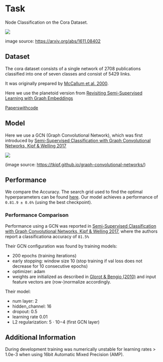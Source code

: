 # Task

Node Classification on the Cora Dataset.

![](https://production-media.paperswithcode.com/datasets/Cora-0000000700-ce1c5ec7_LD7pZnT.jpg)

image source: https://arxiv.org/abs/1611.08402

## Dataset

The cora dataset consists of a single network of 2708 publications classified into one of seven classes and consist of 5429 links.

It was originally prepared by [McCallum et al. 2000](https://link.springer.com/article/10.1023/A:1009953814988).

Here we use the planetoid version from [Revisiting Semi-Supervised Learning with Graph Embeddings](https://arxiv.org/abs/1603.08861)

[Paperswithcode](https://paperswithcode.com/sota/node-classification-on-cora)

## Model

Here we use a GCN (Graph Convolutional Network), which was first introduced by [Semi-Supervised Classification with Graph Convolutional Networks, Kipf & Welling 2017](https://arxiv.org/abs/1609.02907)

![](https://tkipf.github.io/graph-convolutional-networks/images/gcn_web.png)

(image source: https://tkipf.github.io/graph-convolutional-networks/)


## Performance

We compare the Accuracy. The search grid used to find the optimal hyperparameters can be found [here](../../baselines/graph_tiny.yaml).
Our model achieves a performance of `0.81.9 ± 0.6%` (using the best checkpoint).

### Performance Comparison

Performance using a GCN was reported in [Semi-Supervised Classification with Graph Convolutional Networks, Kipf & Welling 2017](https://arxiv.org/abs/1609.02907), where the authors report a classificationa accuracy of `81.5%`

Their GCN configuration was found by training models:
- 200 epochs (training iterations)
- early stopping: window size 10 (stop training if val loss does not decrease for 10 consecutive epochs)
- optimizer: adam
- weights are initialized as described in [Glorot & Bengio (2010)](https://proceedings.mlr.press/v9/glorot10a.html) and input feature vectors are (row-)normalize accordingly.

Their model:

- num layer: 2
- hidden_channel: 16
- dropout: 0.5
- learning rate 0.01
- L2 regularization: 5 · 10−4  (first GCN layer)

## Additional Information

During development training was numerically unstable for learning rates > 1.0e-3 when using 16bit Automatic Mixed Precision (AMP).
